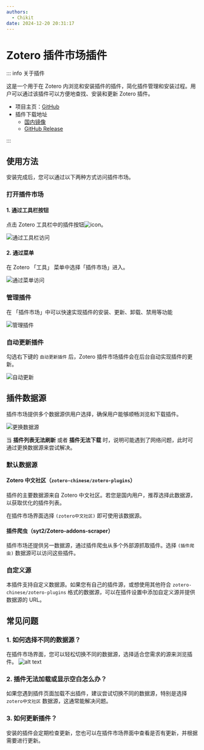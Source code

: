 ```yaml
---
authors:
  - Chikit
date: 2024-12-20 20:31:17
---
```


# Zotero 插件市场插件

::: info 关于插件

这是一个用于在 Zotero 内浏览和安装插件的插件，简化插件管理和安装过程。用户可以通过该插件可以方便地查找、安装和更新 Zotero 插件。

- 项目主页：[GitHub](https://github.com/syt2/zotero-addons/tree/main)
- 插件下载地址
  - [国内镜像](https://zotero-chinese.com/plugins/#search=Add-on+Market+for+Zotero)
  - [GitHub Release](https://github.com/syt2/zotero-addons/releases)

:::

## 使用方法

安装完成后，您可以通过以下两种方式访问插件市场。

### 打开插件市场

#### 1. 通过工具栏按钮

点击 Zotero 工具栏中的插件按钮![icon](../../assets/images/zotero_addons_icon.png)。

![通过工具栏访问](../../assets/images/zotero_addons_工具栏.png)

#### 2. 通过菜单

在 Zotero 「工具」 菜单中选择「插件市场」进入。

![通过菜单访问](../../assets/images/zotero_addons——菜单访问.png)

### 管理插件

在 「插件市场」中可以快速实现插件的安装、更新、卸载、禁用等功能

![管理插件](../../assets/images/zotero_addons_管理插件.png)

### 自动更新插件

勾选右下键的 `自动更新插件` 后，Zotero 插件市场插件会在后台自动实现插件的更新。

![自动更新](../../assets/images/zotero_addons_自动更新.png)

## 插件数据源

插件市场提供多个数据源供用户选择，确保用户能够顺畅浏览和下载插件。

![更换数据源](../../assets/images/zotero_addons_更换数据源.png)

当 **插件列表无法刷新** 或者 **插件无法下载** 时，说明可能遇到了网络问题，此时可通过更换数据源来尝试解决。

### 默认数据源

#### Zotero 中文社区（`zotero-chinese/zotero-plugins`）

插件的主要数据源来自 Zotero 中文社区。若您是国内用户，推荐选择此数据源，以获取优化的插件列表。

在插件市场界面选择 `(zotero中文社区)` 即可使用该数据源。

#### 插件爬虫（syt2/Zotero-addons-scraper）

插件市场还提供另一数据源，通过插件爬虫从多个外部源抓取插件。选择 `(插件爬虫)` 数据源可以访问这些插件。

### 自定义源

本插件支持自定义数据源。如果您有自己的插件源，或想使用其他符合 `zotero-chinese/zotero-plugins` 格式的数据源，可以在插件设置中添加自定义源并提供数据源的 URL。

## 常见问题

### 1. **如何选择不同的数据源？**

在插件市场界面，您可以轻松切换不同的数据源，选择适合您需求的源来浏览插件。
![alt text](../../assets/images/zotero_addons_更换数据源.png)

### 2. **插件无法加载或显示空白怎么办？**

如果您遇到插件页面加载不出插件，建议尝试切换不同的数据源，特别是选择 `zotero中文社区` 数据源，这通常能解决问题。

### 3. **如何更新插件？**

安装的插件会定期检查更新，您也可以在插件市场界面中查看是否有更新，并根据需要进行更新。
